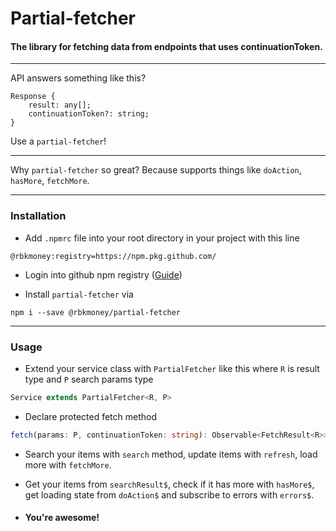 # Partial-fetcher

#### The library for fetching data from endpoints that uses continuationToken.

---

API answers something like this?

```typecript
Response {
	result: any[];
	continuationToken?: string;
}
```

Use a `partial-fetcher`!

---

Why `partial-fetcher` so great? Because supports things like `doAction`, `hasMore`, `fetchMore`.

---

### Installation

-   Add `.npmrc` file into your root directory in your project with this line

```
@rbkmoney:registry=https://npm.pkg.github.com/
```

-   Login into github npm registry ([Guide](https://help.github.com/en/github/managing-packages-with-github-packages/configuring-npm-for-use-with-github-packages#authenticating-to-github-packages 'Guide'))

-   Install `partial-fetcher` via

```
npm i --save @rbkmoney/partial-fetcher
```

---

### Usage

-   Extend your service class with `PartialFetcher` like this where `R` is result type and `P` search params type

```typescript
Service extends PartialFetcher<R, P>
```

-   Declare protected fetch method

```typescript
fetch(params: P, continuationToken: string): Observable<FetchResult<R>>
```

-   Search your items with `search` method, update items with `refresh`, load more with `fetchMore`.

-   Get your items from `searchResult$`, check if it has more with `hasMore$`, get loading state from `doAction$` and subscribe to errors with `errors$`.

-   #### You're awesome!

